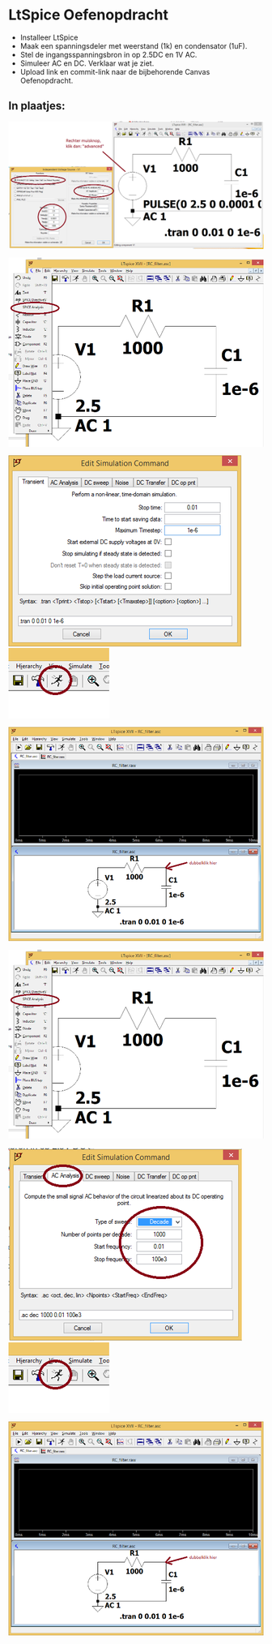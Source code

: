 # LtSpice Oefenopdracht

- Installeer LtSpice
- Maak een spanningsdeler met weerstand (1k) en condensator (1uF).
- Stel de ingangsspanningsbron in op 2.5DC en 1V AC.
- Simuleer AC en DC. Verklaar wat je ziet.
- Upload link en commit-link naar de bijbehorende Canvas Oefenopdracht.

## In plaatjes:
![alt text](image.png)

![alt text](image-2.png)

![alt text](image-3.png)
![alt text](image-4.png)

![alt text](image-5.png)

![alt text](image-6.png)

![alt text](image-7.png)
![alt text](image-8.png)

![alt text](image-9.png)



